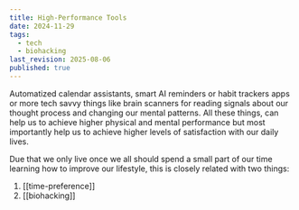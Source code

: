```yaml
---
title: High-Performance Tools
date: 2024-11-29
tags:
  - tech
  - biohacking
last_revision: 2025-08-06
published: true
---
```

Automatized calendar assistants, smart AI reminders or habit trackers apps or more tech savvy things like brain scanners for reading signals about our thought process and changing our mental patterns. All these things, can help us to achieve higher physical and mental performance but most importantly help us to achieve higher levels of satisfaction with our daily lives. 

Due that we only live once we all should spend a small part of our time learning how to improve our lifestyle, this is closely related with two things:
1. [[time-preference]]
2. [[biohacking]]

